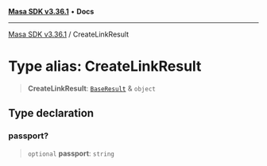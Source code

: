[**Masa SDK v3.36.1**](../README.md) • **Docs**

***

[Masa SDK v3.36.1](../globals.md) / CreateLinkResult

# Type alias: CreateLinkResult

> **CreateLinkResult**: [`BaseResult`](../interfaces/BaseResult.md) & `object`

## Type declaration

### passport?

> `optional` **passport**: `string`
